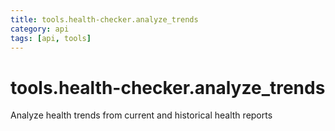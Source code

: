 ```yaml
---
title: tools.health-checker.analyze_trends
category: api
tags: [api, tools]
---
```


# tools.health-checker.analyze_trends

Analyze health trends from current and historical health reports

